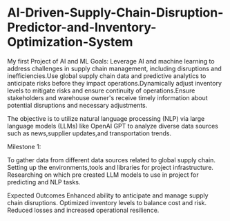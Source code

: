 # AI-Driven-Supply-Chain-Disruption-Predictor-and-Inventory-Optimization-System
My first Project of AI and ML
Goals: Leverage AI and machine learning to address challenges in supply chain management, including disruptions and inefficiencies.Use global supply chain data and predictive analytics to anticipate risks before they impact operations.Dynamically adjust inventory levels to mitigate risks and ensure continuity of operations.Ensure stakeholders and warehouse owner's receive timely information about potential disruptions and necessary adjustments.

The objective is to utilize natural language processing (NLP) via large language models (LLMs) like OpenAI GPT to analyze diverse data sources such as news,supplier updates,and transportation trends.

Milestone 1:

To gather data from different data sources related to global supply chain.
Setting up the environments,tools and libraries for project infrastructure.
Researching on which pre created LLM models to use in project for predicting and NLP tasks.

Expected Outcomes
Enhanced ability to anticipate and manage supply chain disruptions.
Optimized inventory levels to balance cost and risk.
Reduced losses and increased operational resilience.

